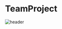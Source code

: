 # TeamProject

![header](https://capsule-render.vercel.app/api?type=Venom&color=auto&animation=twinkling&height=300&section=header&text=team%20project&fontSize=90)
